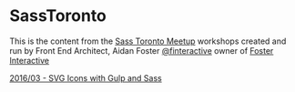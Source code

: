 # SassToronto

This is the content from the [Sass Toronto Meetup](http://www.meetup.com/SassTO)  workshops created and run by Front End Architect, Aidan Foster [@finteractive](https://twitter.com/finteractive) owner of [Foster Interactive](http://fosterinteractive.com)


[2016/03 - SVG Icons with Gulp and Sass](/SVG-icons/readme.md)







